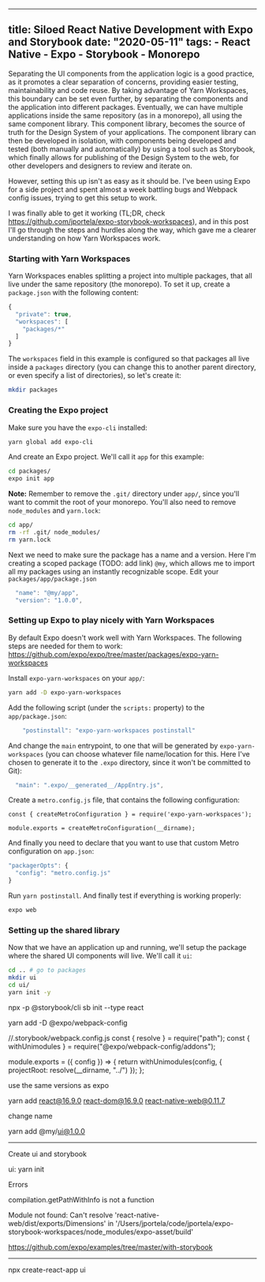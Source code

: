 

---
  title: Siloed React Native Development with Expo and Storybook
  date: "2020-05-11"
  tags:
    - React Native
    - Expo
    - Storybook
    - Monorepo
---

Separating the UI components from the application logic is a good practice, as it promotes a clear separation of concerns, providing easier testing, maintainability and code reuse. By taking advantage of Yarn Workspaces, this boundary can be set even further, by separating the components and the application into different packages. Eventually, we can have multiple applications inside the same repository (as in a monorepo), all using the same component library. This component library, becomes the source of truth for the Design System of your applications. The component library can then be developed in isolation, with components being developed and tested (both manually and automatically) by using a tool such as Storybook, which finally allows for publishing of the Design System to the web, for other developers and designers to review and iterate on.

However, setting this up isn't as easy as it should be. I've been using Expo for a side project and spent almost a week battling bugs and Webpack config issues, trying to get this setup to work.

I was finally able to get it working (TL;DR, check https://github.com/jportela/expo-storybook-workspaces), and in this post I'll go through the steps and hurdles along the way, which gave me a clearer understanding on how Yarn Workspaces work.

### Starting with Yarn Workspaces

Yarn Workspaces enables splitting a project into multiple packages, that all live under the same repository (the monorepo). To set it up, create a `package.json` with the following content:

```js
{
  "private": true,
  "workspaces": [
    "packages/*"
  ]
}
```

The `workspaces` field in this example is configured so that packages all live inside a `packages` directory (you can change this to another parent directory, or even specify a list of directories), so let's create it:

```bash
mkdir packages
```

### Creating the Expo project

Make sure you have the `expo-cli` installed:

```bash
yarn global add expo-cli
```

And create an Expo project. We'll call it `app` for this example:

```bash
cd packages/
expo init app
```

**Note:** Remember to remove the `.git/` directory under `app/`, since you'll want to commit the root of your monorepo. You'll also need to remove `node_modules` and `yarn.lock`:

```bash
cd app/
rm -rf .git/ node_modules/
rm yarn.lock
```

Next we need to make sure the package has a name and a version. Here I'm creating a scoped package (TODO: add link) `@my`, which allows me to import all my packages using an instantly recognizable scope. Edit your `packages/app/package.json`

```js
  "name": "@my/app",
  "version": "1.0.0",
```

### Setting up Expo to play nicely with Yarn Workspaces

By default Expo doesn't work well with Yarn Workspaces. The following steps are needed for them to work: https://github.com/expo/expo/tree/master/packages/expo-yarn-workspaces

Install `expo-yarn-workspaces` on your `app/`:

```bash
yarn add -D expo-yarn-workspaces
```

Add the following script (under the `scripts:` property) to the `app/package.json`:

```js
    "postinstall": "expo-yarn-workspaces postinstall" 
```

And change the `main` entrypoint, to one that will be generated by `expo-yarn-workspaces` (you can choose whatever file name/location for this. Here I've chosen to generate it to the `.expo` directory, since it won't be committed to Git):

```js
  "main": ".expo/__generated__/AppEntry.js",
```

Create a `metro.config.js` file, that contains the following configuration:

```
const { createMetroConfiguration } = require('expo-yarn-workspaces');

module.exports = createMetroConfiguration(__dirname);
```

And finally you need to declare that you want to use that custom Metro configuration on `app.json`:

```js
"packagerOpts": {
  "config": "metro.config.js"
}
```

Run `yarn postinstall`. And finally test if everything is working properly:

```bash
expo web
```

### Setting up the shared library

Now that we have an application up and running, we'll setup the package where the shared UI components will live. We'll call it `ui`:

```bash
cd .. # go to packages
mkdir ui
cd ui/
yarn init -y
```


npx -p @storybook/cli sb init --type react

yarn add -D @expo/webpack-config

//.storybook/webpack.config.js
const { resolve } = require("path");
const { withUnimodules } = require("@expo/webpack-config/addons");

module.exports = ({ config }) => {
  return withUnimodules(config, { projectRoot: resolve(__dirname, "../") });
};

use the same versions as expo

yarn add react@16.9.0 react-dom@16.9.0 react-native-web@0.11.7

change name

yarn add @my/ui@1.0.0

------

Create ui and storybook

ui: yarn init


Errors

compilation.getPathWithInfo is not a function

Module not found: Can't resolve 'react-native-web/dist/exports/Dimensions' in '/Users/jportela/code/jportela/expo-storybook-workspaces/node_modules/expo-asset/build'



https://github.com/expo/examples/tree/master/with-storybook



-----


npx create-react-app ui

